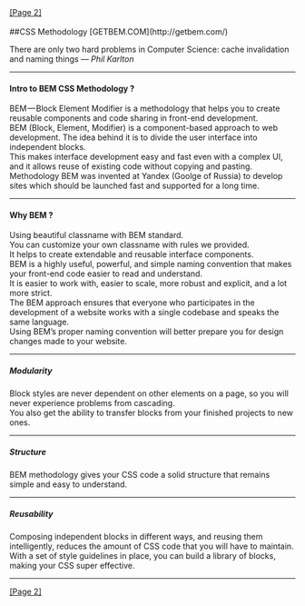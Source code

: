 <div>
  <span class='place-right'><a href="/2">[Page 2]</a></span>
</div>
<br/>
##CSS Methodology
[GETBEM.COM](http://getbem.com/)

There are only two hard problems in Computer Science: cache invalidation and naming things —
<cite>Phil Karlton</cite>

<hr/>

#### Intro to BEM CSS Methodology ?
BEM — Block Element Modifier is a methodology that helps you to create reusable components and code sharing in front-end development.<br/>
BEM (Block, Element, Modifier) is a component-based approach to web development. The idea behind it is to divide the user interface into independent blocks. <br/>
This makes interface development easy and fast even with a complex UI, and it allows reuse of existing code without copying and pasting.<br/>
Methodology BEM was invented at Yandex (Goolge of Russia) to develop sites which should be launched fast and supported for a long time.

<hr/>

#### Why BEM ?
Using beautiful classname with BEM standard.<br/>
You can customize your own classname with rules we provided.<br/>
It helps to create extendable and reusable interface components.<br/>
BEM is a highly useful, powerful, and simple naming convention that makes your front-end code easier to read and understand.<br/>
It is easier to work with, easier to scale, more robust and explicit, and a lot more strict.<br/>
The BEM approach ensures that everyone who participates in the development of a website works with a single codebase and speaks the same language. <br/>
Using BEM’s proper naming convention will better prepare you for design changes made to your website.

<hr/>

##### Modularity
Block styles are never dependent on other elements on a page, so you will never experience problems from cascading.<br/>
You also get the ability to transfer blocks from your finished projects to new ones.<br/>

<hr/>

##### Structure
BEM methodology gives your CSS code a solid structure that remains simple and easy to understand.

<hr/>

##### Reusability
Composing independent blocks in different ways, and reusing them intelligently, reduces the amount of CSS code that you will have to maintain. <br/>
With a set of style guidelines in place, you can build a library of blocks, making your CSS super effective.
<hr/>
<div>

  <span class='place-right'><a href="/2">[Page 2]</a></span>
</div>

